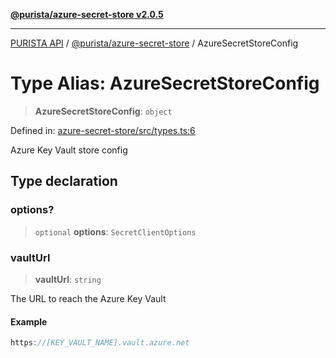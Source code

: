 [**@purista/azure-secret-store v2.0.5**](../README.md)

***

[PURISTA API](../../../packages.md) / [@purista/azure-secret-store](../README.md) / AzureSecretStoreConfig

# Type Alias: AzureSecretStoreConfig

> **AzureSecretStoreConfig**: `object`

Defined in: [azure-secret-store/src/types.ts:6](https://github.com/puristajs/purista/blob/master/packages/azure-secret-store/src/types.ts#L6)

Azure Key Vault store config

## Type declaration

### options?

> `optional` **options**: `SecretClientOptions`

### vaultUrl

> **vaultUrl**: `string`

The URL to reach the Azure Key Vault

#### Example

```ts
https://[KEY_VAULT_NAME].vault.azure.net
```
